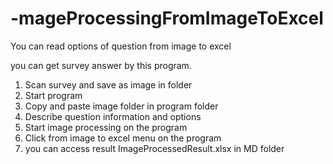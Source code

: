 # -mageProcessingFromImageToExcel
You can read options of question from image to excel

you can get survey answer by this program.
1. Scan survey and save as image in folder
2. Start program
3. Copy and paste image folder in program folder
4. Describe question information and options
5. Start image processing on the program
6. Click from image to excel menu on the program
7. you can access result ImageProcessedResult.xlsx in MD folder


